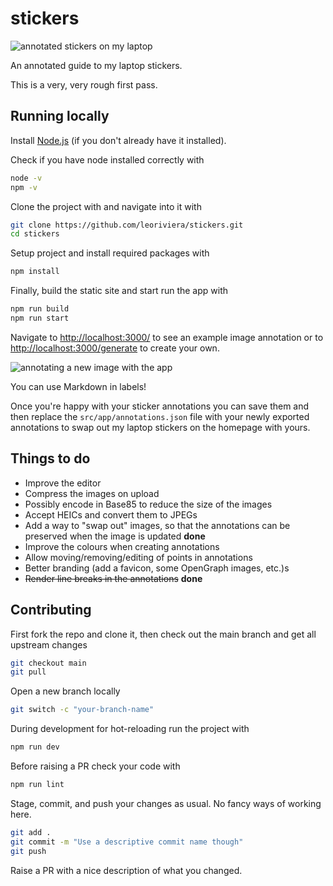# stickers

![annotated stickers on my laptop](./leos-stickers.gif)

An annotated guide to my laptop stickers.

This is a very, very rough first pass.

## Running locally 

Install [Node.js](https://nodejs.org/) (if you don't already have it installed).

Check if you have node installed correctly with

```bash
node -v
npm -v
```

Clone the project with and navigate into it with

```bash
git clone https://github.com/leoriviera/stickers.git
cd stickers
```

Setup project and install required packages with

```bash
npm install
```

Finally, build the static site and start run the app with

```bash
npm run build
npm run start
```

Navigate to [http://localhost:3000/](http://localhost:3000) to see an example image annotation or to [http://localhost:3000/generate](http://localhost:3000/generate) to create your own. 

![annotating a new image with the app](./new-annotation.gif)

You can use Markdown in labels!

Once you're happy with your sticker annotations you can save them and then replace the `src/app/annotations.json` file with your newly exported annotations to swap out my laptop stickers on the homepage with yours.


## Things to do

* Improve the editor
* Compress the images on upload
* Possibly encode in Base85 to reduce the size of the images
* Accept HEICs and convert them to JPEGs
* Add a way to "swap out" images, so that the annotations can be preserved when the image is updated **done**
* Improve the colours when creating annotations
* Allow moving/removing/editing of points in annotations
* Better branding (add a favicon, some OpenGraph images, etc.)s
* ~~Render line breaks in the annotations~~ **done**

## Contributing

First fork the repo and clone it, then check out the main branch and get all upstream changes

```bash
git checkout main
git pull
```

Open a new branch locally

```bash
git switch -c "your-branch-name"
```

During development for hot-reloading run the project with 

```bash
npm run dev
```

Before raising a PR check your code with

```bash 
npm run lint
```

Stage, commit, and push your changes as usual. No fancy ways of working here.

```bash
git add .
git commit -m "Use a descriptive commit name though"
git push
```

Raise a PR with a nice description of what you changed.

